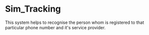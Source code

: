 # Sim_Tracking
This system helps to recognise the person whom is registered to that particular phone number and it's service provider.
